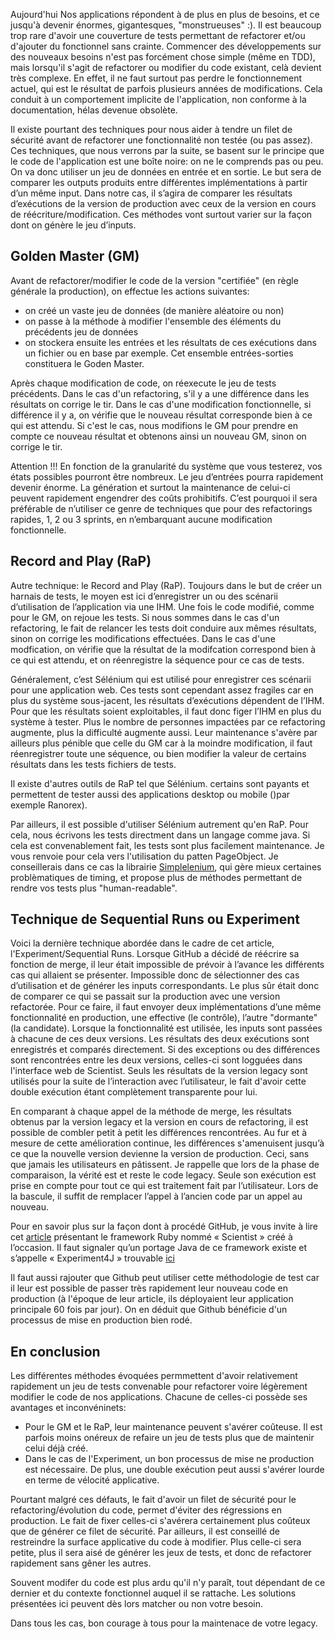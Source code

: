 Aujourd'hui Nos applications répondent à de plus en plus de besoins, et ce jusqu'à devenir énormes, gigantesques, "monstrueuses" :).
Il est beaucoup trop rare d'avoir une couverture de tests permettant de refactorer et/ou d'ajouter du fonctionnel sans crainte.
Commencer des développements sur des nouveaux besoins n'est pas forcément chose simple (même en TDD), mais lorsqu'il s'agit de refactorer ou modifier du code existant, celà devient très complexe.
En effet, il ne faut surtout pas perdre le fonctionnement actuel, qui est le résultat de parfois plusieurs années de modifications.
Cela conduit à un comportement implicite de l'application, non conforme à la documentation, hélas devenue obsolète.

Il existe pourtant des techniques pour nous aider à tendre un filet de sécurité avant de refactorer une fonctionnalité non testée (ou pas assez).
Ces techniques, que nous verrons par la suite, se basent sur le principe que le code de l'application est une boîte noire: on ne le comprends pas ou peu.
On va donc utiliser un jeu de données en entrée et en sortie. Le but sera de comparer les outputs produits entre différentes implémentations à partir d’un même input.
Dans notre cas, il s’agira de comparer les résultats d’exécutions de la version de production avec ceux de la version en cours de réécriture/modification.
Ces méthodes vont surtout varier sur la façon dont on génère le jeu d’inputs.


Golden Master (GM)
-------------
Avant de refactorer/modifier le code de la version "certifiée" (en règle générale la production), on effectue les actions suivantes:
* on créé un vaste jeu de données (de manière aléatoire ou non)
* on passe à la méthode à modifier l'ensemble des éléments du précédents jeu de données
* on stockera ensuite les entrées et les résultats de ces exécutions dans un fichier ou en base par exemple. Cet ensemble entrées-sorties constituera le Goden Master.

Après chaque modification de code, on réexecute le jeu de tests précédents. Dans le cas d'un refactoring, s'il y a une différence dans les résultats on corrige le tir. Dans le cas d'une modification fonctionnelle, si différence il y a, on vérifie que le nouveau résultat corresponde bien à ce qui est attendu. Si c'est le cas, nous modifions le GM pour prendre en compte ce nouveau résultat et obtenons ainsi un nouveau GM, sinon on corrige le tir.

Attention !!! En fonction de la granularité du système que vous testerez, vos états possibles pourront être nombreux. Le jeu d’entrées pourra rapidement devenir énorme. La génération et surtout la maintenance de celui-ci peuvent rapidement engendrer des coûts prohibitifs. C’est pourquoi il sera préférable de n’utiliser ce genre de techniques que pour des refactorings rapides, 1, 2 ou 3 sprints, en n’embarquant aucune modification fonctionnelle.


Record and Play (RaP)
-------------
Autre technique: le Record and Play (RaP). Toujours dans le but de créer un harnais de tests, le moyen est ici d’enregistrer un ou des scénarii d’utilisation de l’application via une IHM. Une fois le code modifié, comme pour le GM, on rejoue les tests.
Si nous sommes dans le cas d'un refactoring, le fait de relancer les tests doit conduire aux mêmes résultats, sinon on corrige les modifications effectuées. Dans le cas d'une modfication, on vérifie que la résultat de la modifcation correspond bien à ce qui est attendu, et on réenregistre la séquence pour ce cas de tests.

Généralement, c’est Sélénium qui est utilisé pour enregistrer ces scénarii pour une application web.
Ces tests sont cependant assez fragiles car en plus du système sous-jacent, les résultats d’exécutions dépendent de l’IHM. Pour que les résultats soient exploitables, il faut donc figer l’IHM en plus du système à tester. Plus le nombre de personnes impactées par ce refactoring augmente, plus la difficulté augmente aussi.
Leur maintenance s'avère par ailleurs plus pénible que celle du GM car à la moindre modification, il faut réenregistrer toute une séquence, ou bien modifier la valeur de certains résultats dans les tests fichiers de tests.

Il existe d'autres outils de RaP tel que Sélénium. certains sont payants et permettent de tester aussi des applications desktop ou mobile ()par exemple Ranorex).

Par ailleurs, il est possible d'utiliser Sélénium autrement qu'en RaP. Pour cela, nous écrivons les tests directment dans un langage comme java. Si cela est convenablement fait, les tests sont plus facilement maintenance.
Je vous renvoie pour cela vers l'utilisation du patten PageObject.
Je conseillerais dans ce cas la librairie [Simplelenium](https://github.com/dgageot/simplelenium), qui gère mieux certaines problèmatiques de timing, et propose plus de méthodes permettant de rendre vos tests plus "human-readable".


Technique de Sequential Runs ou Experiment
-------------
Voici la dernière technique abordée dans le cadre de cet article, l'Experiment/Sequential Runs.
Lorsque GitHub a décidé de réécrire sa fonction de merge, il leur était impossible de prévoir à l’avance les différents cas qui allaient se présenter. Impossible donc de sélectionner des cas d’utilisation et de générer les inputs correspondants.
Le plus sûr était donc de comparer ce qui se passait sur la production avec une version refactorée. Pour ce faire, il faut envoyer deux implémentations d’une même fonctionnalité en production, une effective (le contrôle), l’autre "dormante" (la candidate).
Lorsque la fonctionnalité est utilisée, les inputs sont passées à chacune de ces deux versions. Les résultats des deux exécutions sont enregistrés et comparés directement. Si des exceptions ou des différences sont rencontrées entre les deux versions, celles-ci sont logguées dans l'interface web de Scientist. Seuls les résultats de la version legacy sont utilisés pour la suite de l’interaction avec l’utilisateur, le fait d'avoir cette double exécution étant complètement transparente pour lui.

En comparant à chaque appel de la méthode de merge, les résultats obtenus par la version legacy et la version en cours de refactoring, il est possible de combler petit à petit les différences rencontrées.
Au fur et à mesure de cette amélioration continue, les différences s'amenuisent jusqu’à ce que la nouvelle version devienne la version de production. Ceci, sans que jamais les utilisateurs en pâtissent.
Je rappelle que lors de la phase de comparaison, la vérité est et reste le code legacy. Seule son exécution est prise en compte pour tout ce qui est traitement fait par l’utilisateur.
Lors de la bascule, il suffit de remplacer l’appel à l’ancien code par un appel au nouveau.

Pour en savoir plus sur la façon dont à procédé GitHub, je vous invite à lire cet [article](http://githubengineering.com/move-fast/) présentant le framework Ruby nommé « Scientist » créé à l’occasion. Il faut signaler qu’un portage Java de ce framework existe et s’appelle « Experiment4J » trouvable [ici](https://github.com/dannwebster/experiment4j)

Il faut aussi rajouter que Github peut utiliser cette méthodologie de test car il leur est possible de passer très rapidement leur nouveau code en production (à l'époque de leur article, ils déployaient leur application principale 60 fois par jour). On en déduit que Github bénéficie d'un processus de mise en production bien rodé.

En conclusion
-------------

Les différentes méthodes évoquées permmettent d'avoir relativement rapidement un jeu de tests convenable pour refactorer voire légèrement modifier le code de nos applications.
Chacune de celles-ci possède ses avantages et inconvéninets:
* Pour le GM et le RaP, leur maintenance peuvent s'avérer coûteuse. Il est parfois moins onéreux de refaire un jeu de tests plus que de maintenir celui déjà créé.
* Dans le cas de l'Experiment, un bon processus de mise ne production est nécessaire. De plus, une double exécution peut aussi s'avérer lourde en terme de vélocité applicative.

Pourtant malgré ces défauts, le fait d'avoir un filet de sécurité pour le refactoring/évolution du code, permet d'éviter des régressions en production. Le fait de fixer celles-ci s'avérera certainement plus coûteux que de générer ce filet de sécurité.
Par ailleurs, il est conseillé de restreindre la surface applicative du code à modifier. Plus celle-ci sera petite, plus il sera aisé de générer les jeux de tests, et donc de refactorer rapidement sans gêner les autres.

Souvent modifer du code est plus ardu qu'il n'y paraît, tout dépendant de ce dernier et du contexte fonctionnel auquel il se rattache.
Les solutions présentées ici peuvent dès lors matcher ou non votre besoin.

Dans tous les cas, bon courage à tous pour la maintenace de votre legacy.